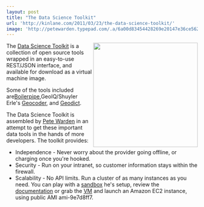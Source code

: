 ```yaml
---
layout: post
title: "The Data Science Toolkit"
url: 'http://kinlane.com/2011/03/23/the-data-science-toolkit/'
image: 'http://petewarden.typepad.com/.a/6a00d83454428269e20147e36ce562970b-800wi'
---
```


<img class="c1" src="http://petewarden.typepad.com/.a/6a00d83454428269e20147e36ce562970b-800wi" alt="" width="275" align="right" />The [Data Science Toolkit][1] is a collection of open source tools wrapped in an easy-to-use REST/JSON interface, and available for download as a virtual machine image.

Some of the tools included are[Boilerpipe][2],GeoIQ/Shuyler Erle's [Geocoder][3], and [Geodict][4].

The Data Science Toolkit is assembled by [Pete Warden][5] in an attempt to get these important data tools in the hands of more developers. The toolkit provides:

  * Independence - Never worry about the provider going offline, or charging once you're hooked.
  * Security - Run on your intranet, so customer information stays within the firewall.
  * Scalability - No API limits. Run a cluster of as many instances as you need.
You can play with a [sandbox][6] he's setup, review the [documentation][7] or grab the [VM][8] and launch an Amazon EC2 instance, using public AMI ami-9e7d8ff7.

   [1]: http://www.datasciencetoolkit.org/ (Data Science Toolkit)
   [2]: http://code.google.com/p/boilerpipe/ (Boilerpipe)
   [3]: https://github.com/geocommons/geocoder (Geocoder)
   [4]: https://github.com/petewarden/geodict (Geodict)
   [5]: http://petewarden.typepad.com/searchbrowser/ (Pete Warden)
   [6]: http://www.datasciencetoolkit.org/ (Data Science Toolkit Sandbox)
   [7]: http://www.datasciencetoolkit.org/ (Data Science Toolkit Documentation)
   [8]: http://static.openheatmap.com/dstk_v0.30.vmwarevm.tar.bz2 (VM)
